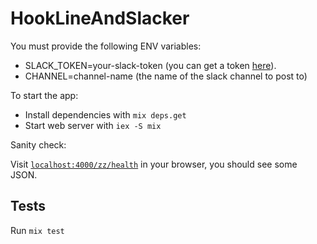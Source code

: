 # HookLineAndSlacker

You must provide the following ENV variables:

  * SLACK_TOKEN=your-slack-token (you can get a token [here](https://api.slack.com/custom-integrations/legacy-tokens)).
  * CHANNEL=channel-name (the name of the slack channel to post to)

To start the app:

  * Install dependencies with `mix deps.get`
  * Start web server with `iex -S mix`

Sanity check:

Visit [`localhost:4000/zz/health`](http://localhost:4000) in your browser, you should see some JSON.

## Tests

Run `mix test`

